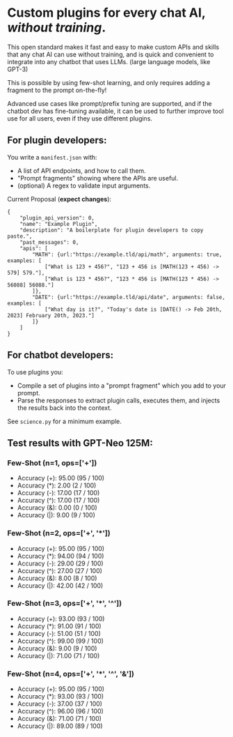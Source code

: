 # Custom plugins for every chat AI, *without training*.
This open standard makes it fast and easy to make custom APIs and skills that any chat AI can use without training, and is quick and convenient to integrate into any chatbot that uses LLMs. (large language models, like GPT-3)

This is possible by using few-shot learning, and only requires adding a fragment to the prompt on-the-fly!

Advanced use cases like prompt/prefix tuning are supported, and if the chatbot dev has fine-tuning available, it can be used to further improve tool use for all users, even if they use different plugins.

## For plugin developers:
You write a `manifest.json` with:
* A list of API endpoints, and how to call them.
* "Prompt fragments" showing where the APIs are useful.
* (optional) A regex to validate input arguments.

Current Proposal (**expect changes**):
```
{
    "plugin_api_version": 0,
	"name": "Example Plugin",
    "description": "A boilerplate for plugin developers to copy paste.",
    "past_messages": 0,
    "apis": [
    	"MATH": {url:"https://example.tld/api/math", arguments: true, examples: [
    		["What is 123 + 456?", "123 + 456 is [MATH(123 + 456) -> 579] 579."],
    		["What is 123 * 456?", "123 * 456 is [MATH(123 * 456) -> 56088] 56088."]
    	]},
        "DATE": {url:"https://example.tld/api/date", arguments: false, examples: [
    		["What day is it?", "Today's date is [DATE() -> Feb 20th, 2023] February 20th, 2023."]
    	]}
    ]
}
```

## For chatbot developers:
To use plugins you:
* Compile a set of plugins into a "prompt fragment" which you add to your prompt.
* Parse the responses to extract plugin calls, executes them, and injects the results back into the context.

See `science.py` for a minimum example.

## Test results with GPT-Neo 125M:
### Few-Shot (n=1, ops=['+'])
* Accuracy (+): 95.00 (95 / 100)
* Accuracy (*): 2.00 (2 / 100)
* Accuracy (-): 17.00 (17 / 100)
* Accuracy (^): 17.00 (17 / 100)
* Accuracy (&): 0.00 (0 / 100)
* Accuracy (|): 9.00 (9 / 100)

### Few-Shot (n=2, ops=['+', '*'])
* Accuracy (+): 95.00 (95 / 100)
* Accuracy (*): 94.00 (94 / 100)
* Accuracy (-): 29.00 (29 / 100)
* Accuracy (^): 27.00 (27 / 100)
* Accuracy (&): 8.00 (8 / 100)
* Accuracy (|): 42.00 (42 / 100)

### Few-Shot (n=3, ops=['+', '*', '^'])
* Accuracy (+): 93.00 (93 / 100)
* Accuracy (*): 91.00 (91 / 100)
* Accuracy (-): 51.00 (51 / 100)
* Accuracy (^): 99.00 (99 / 100)
* Accuracy (&): 9.00 (9 / 100)
* Accuracy (|): 71.00 (71 / 100)

### Few-Shot (n=4, ops=['+', '*', '^', '&'])
* Accuracy (+): 95.00 (95 / 100)
* Accuracy (*): 93.00 (93 / 100)
* Accuracy (-): 37.00 (37 / 100)
* Accuracy (^): 96.00 (96 / 100)
* Accuracy (&): 71.00 (71 / 100)
* Accuracy (|): 89.00 (89 / 100)
